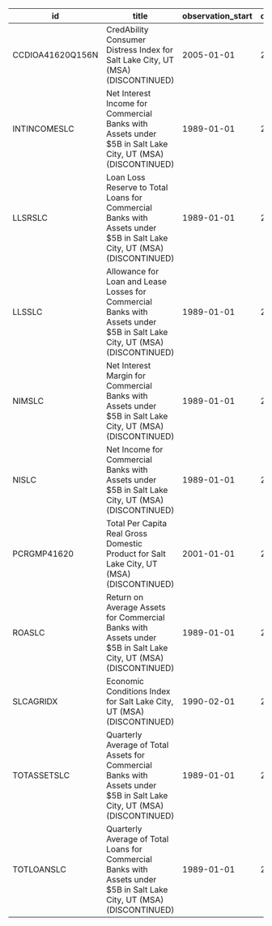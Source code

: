 | id               | title                                                                                                                     | observation_start   | observation_end   |
|------------------|---------------------------------------------------------------------------------------------------------------------------|---------------------|-------------------|
| CCDIOA41620Q156N | CredAbility Consumer Distress Index for Salt Lake City, UT (MSA) (DISCONTINUED)                                           | 2005-01-01          | 2013-01-01        |
| INTINCOMESLC     | Net Interest Income for Commercial Banks with Assets under $5B in Salt Lake City, UT (MSA) (DISCONTINUED)                 | 1989-01-01          | 2020-07-01        |
| LLSRSLC          | Loan Loss Reserve to Total Loans for Commercial Banks with Assets under $5B in Salt Lake City, UT (MSA) (DISCONTINUED)    | 1989-01-01          | 2020-07-01        |
| LLSSLC           | Allowance for Loan and Lease Losses for Commercial Banks with Assets under $5B in Salt Lake City, UT (MSA) (DISCONTINUED) | 1989-01-01          | 2020-07-01        |
| NIMSLC           | Net Interest Margin for Commercial Banks with Assets under $5B in Salt Lake City, UT (MSA) (DISCONTINUED)                 | 1989-01-01          | 2020-07-01        |
| NISLC            | Net Income for Commercial Banks with Assets under $5B in Salt Lake City, UT (MSA) (DISCONTINUED)                          | 1989-01-01          | 2020-07-01        |
| PCRGMP41620      | Total Per Capita Real Gross Domestic Product for Salt Lake City, UT (MSA) (DISCONTINUED)                                  | 2001-01-01          | 2017-01-01        |
| ROASLC           | Return on Average Assets for Commercial Banks with Assets under $5B in Salt Lake City, UT (MSA) (DISCONTINUED)            | 1989-01-01          | 2020-07-01        |
| SLCAGRIDX        | Economic Conditions Index for Salt Lake City, UT (MSA) (DISCONTINUED)                                                     | 1990-02-01          | 2019-12-01        |
| TOTASSETSLC      | Quarterly Average of Total Assets for Commercial Banks with Assets under $5B in Salt Lake City, UT (MSA) (DISCONTINUED)   | 1989-01-01          | 2020-07-01        |
| TOTLOANSLC       | Quarterly Average of Total Loans for Commercial Banks with Assets under $5B in Salt Lake City, UT (MSA) (DISCONTINUED)    | 1989-01-01          | 2020-07-01        |